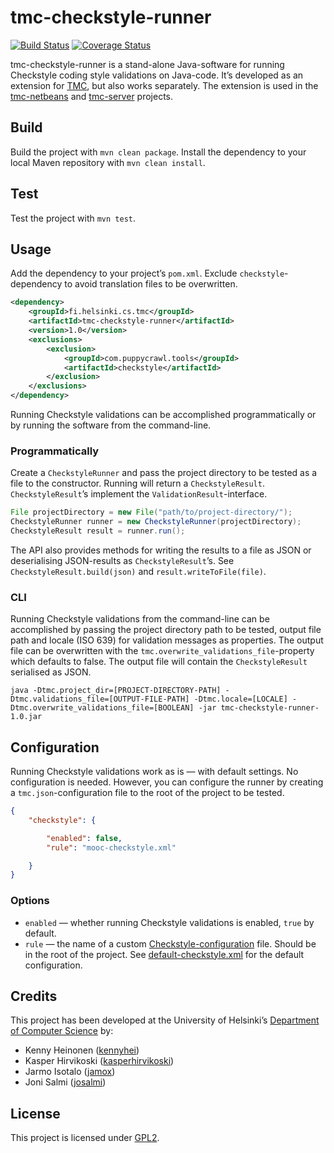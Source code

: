 # tmc-checkstyle-runner

[![Build Status](https://travis-ci.org/kesapojat/tmc-checkstyle-runner.svg?branch=master)](https://travis-ci.org/kesapojat/tmc-checkstyle-runner/)
[![Coverage Status](https://img.shields.io/coveralls/kesapojat/tmc-checkstyle-runner.svg)](https://coveralls.io/r/kesapojat/tmc-checkstyle-runner/)

tmc-checkstyle-runner is a stand-alone Java-software for running Checkstyle coding style validations on Java-code. It’s developed as an extension for [TMC](https://github.com/testmycode/), but also works separately. The extension is used in the [tmc-netbeans](https://github.com/testmycode/tmc-netbeans/) and [tmc-server](https://github.com/testmycode/tmc-server/) projects.

## Build

Build the project with `mvn clean package`. Install the dependency to your local Maven repository with `mvn clean install`.

## Test

Test the project with `mvn test`.

## Usage

Add the dependency to your project’s `pom.xml`. Exclude `checkstyle`-dependency to avoid translation files to be overwritten.

```xml
<dependency>
    <groupId>fi.helsinki.cs.tmc</groupId>
    <artifactId>tmc-checkstyle-runner</artifactId>
    <version>1.0</version>
    <exclusions>
        <exclusion>
            <groupId>com.puppycrawl.tools</groupId>
            <artifactId>checkstyle</artifactId>
        </exclusion>
    </exclusions>
</dependency>
```

Running Checkstyle validations can be accomplished programmatically or by running the software from the command-line.

### Programmatically

Create a `CheckstyleRunner` and pass the project directory to be tested as a file to the constructor. Running will return a `CheckstyleResult`. `CheckstyleResult`’s implement the `ValidationResult`-interface.

```java
File projectDirectory = new File("path/to/project-directory/");
CheckstyleRunner runner = new CheckstyleRunner(projectDirectory);
CheckstyleResult result = runner.run();
```

The API also provides methods for writing the results to a file as JSON or deserialising JSON-results as `CheckstyleResult`’s. See `CheckstyleResult.build(json)` and `result.writeToFile(file)`.

### CLI

Running Checkstyle validations from the command-line can be accomplished by passing the project directory path to be tested, output file path and locale (ISO 639) for validation messages as properties. The output file can be overwritten with the `tmc.overwrite_validations_file`-property which defaults to false. The output file will contain the `CheckstyleResult` serialised as JSON.

    java -Dtmc.project_dir=[PROJECT-DIRECTORY-PATH] -Dtmc.validations_file=[OUTPUT-FILE-PATH] -Dtmc.locale=[LOCALE] -Dtmc.overwrite_validations_file=[BOOLEAN] -jar tmc-checkstyle-runner-1.0.jar

## Configuration

Running Checkstyle validations work as is — with default settings. No configuration is needed. However, you can configure the runner by creating a `tmc.json`-configuration file to the root of the project to be tested.

```json
{
    "checkstyle": {

        "enabled": false,
        "rule": "mooc-checkstyle.xml"

    }
}
```

### Options

* `enabled` — whether running Checkstyle validations is enabled, `true` by default.
* `rule` — the name of a custom [Checkstyle-configuration](http://checkstyle.sourceforge.net/config.html) file. Should be in the root of the project. See [default-checkstyle.xml](src/main/resources/default-checkstyle.xml) for the default configuration.

## Credits

This project has been developed at the University of Helsinki’s [Department of Computer Science](http://cs.helsinki.fi/en/) by:

* Kenny Heinonen ([kennyhei](https://github.com/kennyhei/))
* Kasper Hirvikoski ([kasperhirvikoski](https://github.com/kasperhirvikoski/))
* Jarmo Isotalo ([jamox](https://github.com/jamox/))
* Joni Salmi ([josalmi](https://github.com/josalmi/))

## License

This project is licensed under [GPL2](LICENSE.txt).

